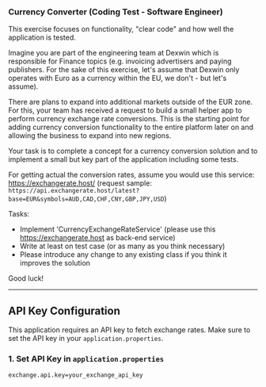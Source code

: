 <h3>Currency Converter (Coding Test - Software Engineer)</h3>

This exercise focuses on functionality, "clear code" and how well the application is tested.

Imagine you are part of the engineering team  at Dexwin which is responsible for Finance topics
(e.g. invoicing advertisers and paying publishers. For the sake of this exercise, let's assume that Dexwin only operates
with Euro as a currency within the EU, we don't - but let's assume).

There are plans to expand into additional markets outside of the EUR zone. For this, your team has received a request to
build a small helper app to perform currency exchange rate conversions. This is the starting point for adding currency
conversion functionality to the entire platform later on and allowing the business to expand into new regions.

Your task is to complete a concept for a currency conversion solution and to implement a small but key part of the
application including some tests.

For getting actual the conversion rates, assume you would use this service: https://exchangerate.host/
(request sample: `https://api.exchangerate.host/latest?base=EUR&symbols=AUD,CAD,CHF,CNY,GBP,JPY,USD`)

Tasks:
 * Implement 'CurrencyExchangeRateService' (please use this https://exchangerate.host as back-end service)
 * Write at least on test case (or as many as you think necessary)
 * Please introduce any change to any existing class if you think it improves the solution


Good luck!


---

## API Key Configuration

This application requires an API key to fetch exchange rates. Make sure to set the API key in your `application.properties`.

### **1. Set API Key in `application.properties`**
```properties
exchange.api.key=your_exchange_api_key
```
